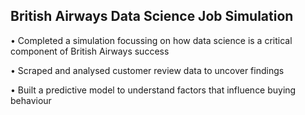 <h2>British Airways Data Science Job Simulation</h2>

• Completed a simulation focussing on how data science is a critical component of British Airways success

• Scraped and analysed customer review data to uncover findings

• Built a predictive model to understand factors that influence buying behaviour

